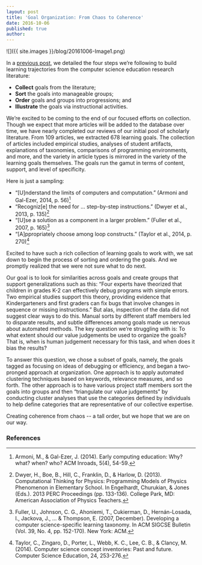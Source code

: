 ```yaml
---
layout: post
title: 'Goal Organization: From Chaos to Coherence'
date: 2016-10-06
published: true
author: 
---
```


![]({{ site.images }}/blog/20161006-Image1.png)

In a [previous post](http://blog.everydaycomputing.org/2016/08/11/letting-computational/), we detailed the four steps we’re following to build learning trajectories from the computer science education research literature:
  - **Collect** goals from the literature;
  - **Sort** the goals into manageable groups;
  - **Order** goals and groups into progressions; and
  - **Illustrate** the goals via instructional activities.

We’re excited to be coming to the end of our focused efforts on collection. Though we expect that more articles will be added to the database over time, we have nearly completed our reviews of our initial pool of scholarly literature. From 109 articles, we extracted 678 learning goals. The collection of articles included empirical studies, analyses of student artifacts, explanations of taxonomies, comparisons of programming environments, and more, and the variety in article types is mirrored in the variety of the learning goals themselves. The goals run the gamut in terms of content, support, and level of specificity.

<!--excerpt-->


Here is just a sampling:
  - “[U]nderstand the limits of computers and computation.” (Armoni and Gal-Ezer, 2014, p. 56)[^fn-armoni-2014]
  - “Recogniz[e] the need for … step-by-step instructions.” (Dwyer et al., 2013, p. 135)[^fn-dwyer-2013]
  - “[U]se a solution as a component in a larger problem.” (Fuller et al., 2007, p. 165)[^fn-fuller-2007]
  - “[A]ppropriately choose among loop constructs.” (Taylor et al., 2014, p. 270)[^fn-taylor-2014]

Excited to have such a rich collection of learning goals to work with, we sat down to begin the process of sorting and ordering the goals. And we promptly realized that we were not sure what to do next. 

Our goal is to look for similarities across goals and create groups that support generalizations such as this: “Four experts have theorized that children in grades K-2 can effectively debug programs with simple errors. Two empirical studies support this theory, providing evidence that Kindergarteners and first graders can fix bugs that involve changes in sequence or missing instructions.” But alas, inspection of the data did not suggest clear ways to do this. Manual sorts by different staff members led to disparate results, and subtle differences among goals made us nervous about automated methods. The key question we’re struggling with is: To what extent should our value judgements be used to organize the goals? That is, when is human judgement necessary for this task, and when does it bias the results? 

To answer this question, we chose a subset of goals, namely, the goals tagged as focusing on ideas of debugging or efficiency, and began a two-pronged approach at organization. One approach is to apply automated clustering techniques based on keywords, relevance measures, and so forth. The other approach is to have various project staff members sort the goals into groups and then “triangulate our value judgements” by conducting cluster analyses that use the categories defined by individuals to help define categories that are representative of our collective expertise.

Creating coherence from chaos -- a tall order, but we hope that we are on our way.


### References ###

[^fn-armoni-2014]:Armoni, M., & Gal-Ezer, J. (2014). Early computing education: Why? what? when? who? ACM Inroads, 5(4), 54-59.

[^fn-dwyer-2013]:Dwyer, H., Boe, B., Hill, C., Franklin, D., & Harlow, D. (2013). Computational Thinking for Physics: Programming Models of Physics Phenomenon in Elementary School. In Engelhardt, Churukian, & Jones (Eds.). 2013 PERC Proceedings (pp. 133-136). College Park, MD: American Association of Physics Teachers.

[^fn-fuller-2007]:Fuller, U., Johnson, C. G., Ahoniemi, T., Cukierman, D., Hernán-Losada, I., Jackova, J., ... & Thompson, E. (2007, December). Developing a computer science-specific learning taxonomy. In ACM SIGCSE Bulletin (Vol. 39, No. 4, pp. 152-170). New York: ACM.

[^fn-taylor-2014]:Taylor, C., Zingaro, D., Porter, L., Webb, K. C., Lee, C. B., & Clancy, M. (2014). Computer science concept inventories: Past and future. Computer Science Education, 24, 253-276.
